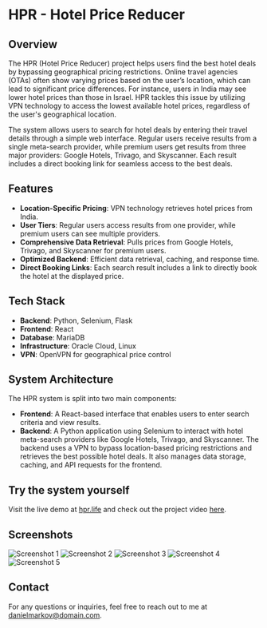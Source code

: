 # HPR - Hotel Price Reducer

## Overview

The HPR (Hotel Price Reducer) project helps users find the best hotel deals by bypassing geographical pricing restrictions. Online travel agencies (OTAs) often show varying prices based on the user’s location, which can lead to significant price differences. For instance, users in India may see lower hotel prices than those in Israel. HPR tackles this issue by utilizing VPN technology to access the lowest available hotel prices, regardless of the user's geographical location.

The system allows users to search for hotel deals by entering their travel details through a simple web interface. Regular users receive results from a single meta-search provider, while premium users get results from three major providers: Google Hotels, Trivago, and Skyscanner. Each result includes a direct booking link for seamless access to the best deals.

## Features

- **Location-Specific Pricing**: VPN technology retrieves hotel prices from India.
- **User Tiers**: Regular users access results from one provider, while premium users can see multiple providers.
- **Comprehensive Data Retrieval**: Pulls prices from Google Hotels, Trivago, and Skyscanner for premium users.
- **Optimized Backend**: Efficient data retrieval, caching, and response time.
- **Direct Booking Links**: Each search result includes a link to directly book the hotel at the displayed price.

## Tech Stack

- **Backend**: Python, Selenium, Flask
- **Frontend**: React
- **Database**: MariaDB
- **Infrastructure**: Oracle Cloud, Linux
- **VPN**: OpenVPN for geographical price control

## System Architecture

The HPR system is split into two main components:

- **Frontend**: A React-based interface that enables users to enter search criteria and view results.
- **Backend**: A Python application using Selenium to interact with hotel meta-search providers like Google Hotels, Trivago, and Skyscanner. The backend uses a VPN to bypass location-based pricing restrictions and retrieves the best possible hotel deals. It also manages data storage, caching, and API requests for the frontend.

## Try the system yourself
Visit the live demo at [hpr.life](http://hpr.life) and check out the project video [here](https://www.youtube.com/watch?v=Rzfhok_U8Ms&ab_channel=DanielMarkov).

## Screenshots

![Screenshot 1](https://github.com/user-attachments/assets/0ef2b74b-a020-41fc-8a30-eda39331f2af)
![Screenshot 2](https://github.com/user-attachments/assets/b33b4438-67b3-4a79-973a-961d1bc7c9ff)
![Screenshot 3](https://github.com/user-attachments/assets/93c69e16-fa0b-4921-9add-1560e850d2fc)
![Screenshot 4](https://github.com/user-attachments/assets/6831a045-72ff-4703-a840-45adaee49d92)
![Screenshot 5](https://github.com/user-attachments/assets/73ee0de5-112a-4800-a42e-c52d1fc153df)

## Contact
For any questions or inquiries, feel free to reach out to me at [danielmarkov@domain.com](mailto:dani33339@gmail.com).
